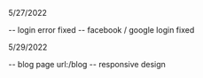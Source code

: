 5/27/2022

-- login error fixed
-- facebook / google login fixed

5/29/2022

-- blog page url:/blog
-- responsive design
